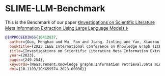 # SLIME-LLM-Benchmark
This is the Benchmark of our paper [《Investigations on Scientific Literature Meta   Information Extraction Using Large Language  Models 》](https://ieeexplore.ieee.org/abstract/document/10412837)





```bibtex
@INPROCEEDINGS{10412837,
  author={Guo, Menghao and Wu, Fan and Jiang, Jinling and Yan, Xiaoran and Chen, Guangyong and Li, Wenhui and Zhao, Yunhong and Sun, Zeyi},
  booktitle={2023 IEEE International Conference on Knowledge Graph (ICKG)}, 
  title={Investigations on Scientific Literature Meta Information Extraction Using Large Language Models}, 
  year={2023},
  pages={249-254},
  keywords={Measurement;Knowledge graphs;Information retrieval;Data mining;Task analysis;information extraction;large language model;scientific literature},
  doi={10.1109/ICKG59574.2023.00036}}
```
